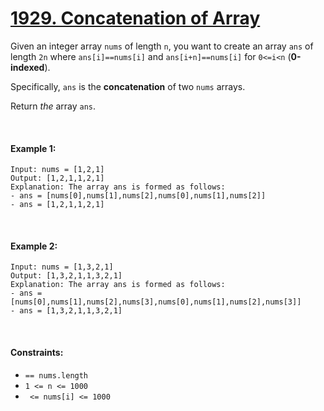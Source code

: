 # [1929. Concatenation of Array](https://leetcode.com/problems/concatenation-of-array/)

Given an integer array `nums` of length `n`, you want to create an array `ans` of length `2n` where `ans[i]==nums[i]` and `ans[i+n]==nums[i]` for `0<=i<n` 
(**0-indexed**).

Specifically, `ans` is the **concatenation** of two `nums` arrays.

Return *the* array `ans`.

<br>

#### Example 1:
```
Input: nums = [1,2,1]
Output: [1,2,1,1,2,1]
Explanation: The array ans is formed as follows:
- ans = [nums[0],nums[1],nums[2],nums[0],nums[1],nums[2]]
- ans = [1,2,1,1,2,1]
```
<br>

#### Example 2:
```
Input: nums = [1,3,2,1]
Output: [1,3,2,1,1,3,2,1]
Explanation: The array ans is formed as follows:
- ans = [nums[0],nums[1],nums[2],nums[3],nums[0],nums[1],nums[2],nums[3]]
- ans = [1,3,2,1,1,3,2,1]
```
<br>

#### Constraints:
- `== nums.length`
- `1 <= n <= 1000`
- ` <= nums[i] <= 1000`
